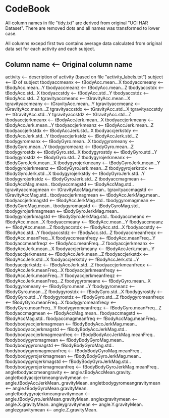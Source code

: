 CodeBook
========

All column names in file "tidy.txt" are derived from original "UCI HAR Dataset". There are removed dots and all names was transformed to lower case.

All columns excepd first two contains average data calculated from original data set for each activity and each subject.


Column name <-- Original column name
------------------------------------
activity <-- description of activity (based on file "activity_labels.txt")
subject <-- ID of subject
tbodyaccmeanx <-- tBodyAcc.mean...X
tbodyaccmeany <-- tBodyAcc.mean...Y
tbodyaccmeanz <-- tBodyAcc.mean...Z
tbodyaccstdx <-- tBodyAcc.std...X
tbodyaccstdy <-- tBodyAcc.std...Y
tbodyaccstdz <-- tBodyAcc.std...Z
tgravityaccmeanx <-- tGravityAcc.mean...X
tgravityaccmeany <-- tGravityAcc.mean...Y
tgravityaccmeanz <-- tGravityAcc.mean...Z
tgravityaccstdx <-- tGravityAcc.std...X
tgravityaccstdy <-- tGravityAcc.std...Y
tgravityaccstdz <-- tGravityAcc.std...Z
tbodyaccjerkmeanx <-- tBodyAccJerk.mean...X
tbodyaccjerkmeany <-- tBodyAccJerk.mean...Y
tbodyaccjerkmeanz <-- tBodyAccJerk.mean...Z
tbodyaccjerkstdx <-- tBodyAccJerk.std...X
tbodyaccjerkstdy <-- tBodyAccJerk.std...Y
tbodyaccjerkstdz <-- tBodyAccJerk.std...Z
tbodygyromeanx <-- tBodyGyro.mean...X
tbodygyromeany <-- tBodyGyro.mean...Y
tbodygyromeanz <-- tBodyGyro.mean...Z
tbodygyrostdx <-- tBodyGyro.std...X
tbodygyrostdy <-- tBodyGyro.std...Y
tbodygyrostdz <-- tBodyGyro.std...Z
tbodygyrojerkmeanx <-- tBodyGyroJerk.mean...X
tbodygyrojerkmeany <-- tBodyGyroJerk.mean...Y
tbodygyrojerkmeanz <-- tBodyGyroJerk.mean...Z
tbodygyrojerkstdx <-- tBodyGyroJerk.std...X
tbodygyrojerkstdy <-- tBodyGyroJerk.std...Y
tbodygyrojerkstdz <-- tBodyGyroJerk.std...Z
tbodyaccmagmean <-- tBodyAccMag.mean..
tbodyaccmagstd <-- tBodyAccMag.std..
tgravityaccmagmean <-- tGravityAccMag.mean..
tgravityaccmagstd <-- tGravityAccMag.std..
tbodyaccjerkmagmean <-- tBodyAccJerkMag.mean..
tbodyaccjerkmagstd <-- tBodyAccJerkMag.std..
tbodygyromagmean <-- tBodyGyroMag.mean..
tbodygyromagstd <-- tBodyGyroMag.std..
tbodygyrojerkmagmean <-- tBodyGyroJerkMag.mean..
tbodygyrojerkmagstd <-- tBodyGyroJerkMag.std..
fbodyaccmeanx <-- fBodyAcc.mean...X
fbodyaccmeany <-- fBodyAcc.mean...Y
fbodyaccmeanz <-- fBodyAcc.mean...Z
fbodyaccstdx <-- fBodyAcc.std...X
fbodyaccstdy <-- fBodyAcc.std...Y
fbodyaccstdz <-- fBodyAcc.std...Z
fbodyaccmeanfreqx <-- fBodyAcc.meanFreq...X
fbodyaccmeanfreqy <-- fBodyAcc.meanFreq...Y
fbodyaccmeanfreqz <-- fBodyAcc.meanFreq...Z
fbodyaccjerkmeanx <-- fBodyAccJerk.mean...X
fbodyaccjerkmeany <-- fBodyAccJerk.mean...Y
fbodyaccjerkmeanz <-- fBodyAccJerk.mean...Z
fbodyaccjerkstdx <-- fBodyAccJerk.std...X
fbodyaccjerkstdy <-- fBodyAccJerk.std...Y
fbodyaccjerkstdz <-- fBodyAccJerk.std...Z
fbodyaccjerkmeanfreqx <-- fBodyAccJerk.meanFreq...X
fbodyaccjerkmeanfreqy <-- fBodyAccJerk.meanFreq...Y
fbodyaccjerkmeanfreqz <-- fBodyAccJerk.meanFreq...Z
fbodygyromeanx <-- fBodyGyro.mean...X
fbodygyromeany <-- fBodyGyro.mean...Y
fbodygyromeanz <-- fBodyGyro.mean...Z
fbodygyrostdx <-- fBodyGyro.std...X
fbodygyrostdy <-- fBodyGyro.std...Y
fbodygyrostdz <-- fBodyGyro.std...Z
fbodygyromeanfreqx <-- fBodyGyro.meanFreq...X
fbodygyromeanfreqy <-- fBodyGyro.meanFreq...Y
fbodygyromeanfreqz <-- fBodyGyro.meanFreq...Z
fbodyaccmagmean <-- fBodyAccMag.mean..
fbodyaccmagstd <-- fBodyAccMag.std..
fbodyaccmagmeanfreq <-- fBodyAccMag.meanFreq..
fbodybodyaccjerkmagmean <-- fBodyBodyAccJerkMag.mean..
fbodybodyaccjerkmagstd <-- fBodyBodyAccJerkMag.std..
fbodybodyaccjerkmagmeanfreq <-- fBodyBodyAccJerkMag.meanFreq..
fbodybodygyromagmean <-- fBodyBodyGyroMag.mean..
fbodybodygyromagstd <-- fBodyBodyGyroMag.std..
fbodybodygyromagmeanfreq <-- fBodyBodyGyroMag.meanFreq..
fbodybodygyrojerkmagmean <-- fBodyBodyGyroJerkMag.mean..
fbodybodygyrojerkmagstd <-- fBodyBodyGyroJerkMag.std..
fbodybodygyrojerkmagmeanfreq <-- fBodyBodyGyroJerkMag.meanFreq..
angletbodyaccmeangravity <-- angle.tBodyAccMean.gravity.
angletbodyaccjerkmeangravitymean <-- angle.tBodyAccJerkMean..gravityMean.
angletbodygyromeangravitymean <-- angle.tBodyGyroMean.gravityMean.
angletbodygyrojerkmeangravitymean <-- angle.tBodyGyroJerkMean.gravityMean.
anglexgravitymean <-- angle.X.gravityMean.
angleygravitymean <-- angle.Y.gravityMean.
anglezgravitymean <-- angle.Z.gravityMean.
